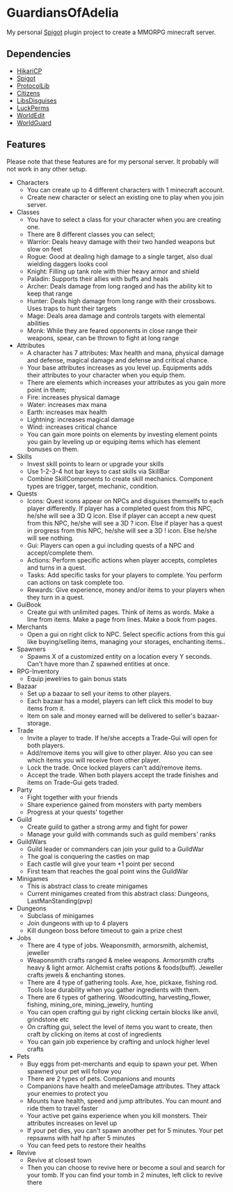 # GuardiansOfAdelia

My personal [Spigot](https://www.spigotmc.org/) plugin project to create a MMORPG minecraft server.

## Dependencies
* [HikariCP](https://github.com/brettwooldridge/HikariCP)
* [Spigot](https://github.com/SpigotMC)
* [ProtocolLib](https://github.com/dmulloy2/ProtocolLib)
* [Citizens](https://github.com/CitizensDev/Citizens2)
* [LibsDisguises](https://github.com/libraryaddict/LibsDisguises)
* [LuckPerms](https://github.com/lucko/LuckPerms)
* [WorldEdit](https://github.com/EngineHub/WorldEdit)
* [WorldGuard](https://github.com/EngineHub/WorldGuard)

## Features

Please note that these features are for my personal server. It probably will not work in any other setup.
* Characters
  * You can create up to 4 different characters with 1 minecraft account.
  * Create new character or select an existing one to play when you join server.
* Classes
  * You have to select a class for your character when you are creating one.
  * There are 8 different classes you can select;
  * Warrior: Deals heavy damage with their two handed weapons but slow on feet
  * Rogue: Good at dealing high damage to a single target, also dual wielding daggers looks cool
  * Knight: Filling up tank role with thier heavy armor and shield
  * Paladin: Supports their allies with buffs and heals
  * Archer: Deals damage from long ranged and has the ability kit to keep that range
  * Hunter: Deals high damage from long range with their crossbows. Uses traps to hunt their targets
  * Mage: Deals area damage and controls targets with elemental abilities
  * Monk: While they are feared opponents in close range their weapons, spear, can be thrown to fight at long range
* Attributes
  * A character has 7 attributes: Max health and mana, physical damage and defense, magical damage and defense and critical chance.
  * Your base attributes increases as you level up. Equipments adds their attributes to your character when you equip them.
  * There are elements which increases your attributes as you gain more point in them;
  * Fire: increases physical damage
  * Water: increases max mana
  * Earth: increases max health
  * Lightning: increases magical damage
  * Wind: increases critical chance
  * You can gain more points on elements by investing element points you gain by leveling up or equiping items which has element bonuses on them.
* Skills
  * Invest skill points to learn or upgrade your skills
  * Use 1-2-3-4 hot bar keys to cast skills via SkillBar
  * Combine SkillComponents to create skill mechanics. Component types are trigger, target, mechanic, condition.
* Quests
  * Icons: 
    Quest icons appear on NPCs and disguises themselfs to each player differently. 
    If player has a completed quest from this NPC, he/she will see a 3D Q icon.
    Else if player can accept a new quest from this NPC,  he/she will see a 3D ? icon.
    Else if player has a quest in progress from this NPC,  he/she will see a 3D ! icon.
    Else he/she will see nothing.
  * Gui: 
    Players can open a gui including quests of a NPC and accept/complete them.
  * Actions: 
    Perform specific actions when player accepts, completes and turns in a quest.
  * Tasks: 
    Add specific tasks for your players to complete. You perform can actions on task complete too.
  * Rewards: 
    Give experience, money and/or items to your players when they turn in a quest.
* GuiBook
  * Create gui with unlimited pages.
    Think of items as words. Make a line from items. Make a page from lines. Make a book from pages.
* Merchants
  * Open a gui on right click to NPC.
    Select specific actions from this gui like buying/selling items, managing your storages, enchanting items..
* Spawners
  * Spawns X of a customized entity on a location every Y seconds. Can't have more than Z spawned entities at once.
* RPG-Inventory
  * Equip jewelries to gain bonus stats
* Bazaar
  * Set up a bazaar to sell your items to other players.
  * Each bazaar has a model, players can left click this model to buy items from it.
  * Item on sale and money earned will be delivered to seller's bazaar-storage.
* Trade
  * Invite a player to trade. If he/she accepts a Trade-Gui will open for both players.
  * Add/remove items you will give to other player. Also you can see which items you will receive from other player.
  * Lock the trade. Once locked players can't add/remove items.
  * Accept the trade. When both players accept the trade finishes and items on Trade-Gui gets traded.
* Party
  * Fight together with your friends
  * Share experience gained from monsters with party members
  * Progress at your quests' together
* Guild
  * Create guild to gather a strong army and fight for power
  * Manage your guild with commands such as guild members' ranks
* GuildWars
  * Guild leader or commanders can join your guild to a GuildWar
  * The goal is conquering the castles on map
  * Each castle will give your team +1 point per second
  * First team that reaches the goal point wins the GuildWar
* Minigames
  * This is abstract class to create minigames
  * Current minigames created from this abstract class: Dungeons, LastManStanding(pvp)
* Dungeons
  * Subclass of minigames
  * Join dungeons with up to 4 players
  * Kill dungeon boss before timeout to gain a prize chest
* Jobs
  * There are 4 type of jobs. Weaponsmith, armorsmith, alchemist, jeweller
  * Weaponsmith crafts ranged & melee weapons. Armorsmith crafts heavy & light armor. Alchemist crafts potions & foods(buff). Jeweller crafts jewels & enchanting stones.
  * There are 4 type of gathering tools. Axe, hoe, pickaxe, fishing rod. Tools lose durability when you gather ingredients with them.
  * There are 6 types of gathering. Woodcutting, harvesting_flower, fishing, mining_ore, mining_jewelry, hunting
  * You can open crafting gui by right clicking certain blocks like anvil, grindstone etc
  * On crafting gui, select the level of items you want to create, then craft by clicking on items at cost of ingredients
  * You can gain job experience by crafting and unlock higher level crafts
* Pets
  * Buy eggs from pet-merchants and equip to spawn your pet. When spawned your pet will follow you
  * There are 2 types of pets. Companions and mounts
  * Companions have health and meleeDamage attributes. They attack your enemies to protect you
  * Mounts have health, speed and jump attributes. You can mount and ride them to travel faster
  * Your active pet gains experience when you kill monsters. Their attributes increases on level up
  * If your pet dies, you can't spawn another pet for 5 minutes. Your pet repsawns with half hp after 5 minutes
  * You can feed pets to restore their healths
* Revive
  * Revive at closest town
  * Then you can choose to revive here or become a soul and search for your tomb. If you can find your tomb in 2 minutes, left click to revive there
